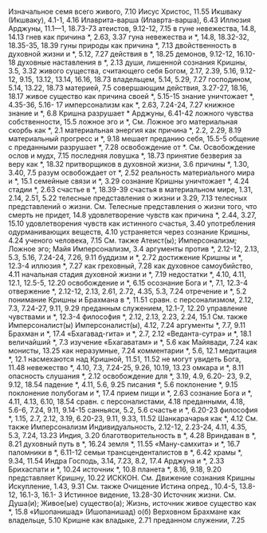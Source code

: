 Изначальное семя всего живого, 7.10 
Иисус Христос, 11.55 
Икшваку (Икшваку), 4.1-1, 4.16 
Илаврита-варша (Илаврта-варша), 6.43 
Иллюзия
	Арджуны, 11.1—1, 18.73-73 
	атеистов, 9.12-12, 7.15 
	в гуне невежества, 14.8, 14.13 
	гнев как причина *, 2.63, 3.37 
	гуна невежества и *, 14.8, 18.32-32, 18.35-35, 18.39
	гуны природы как причина *, 7.13 
	двойственность в духовной жизни и *, 5.12, 7.27 
	действия в *, 18.25 
	демонов, 9.12-12, 16.10-18 
	духовные наставления в *, 2.13 
	души, лишенной сознания Кришны, 3.5, 3.32
	живого существа, считающего себя
		Богом, 2.17, 2.39, 5.16, 9.12-12, 9.15, 13.12, 13.14, 16.16, 18.73
		владельцем, 5.14, 5.29, 7.27 
		господином, 5.14, 13.22, 18.73 
		материей, 7.5
		совершающим действия, 3.27-27, 18.16, 18.17
	живое существо как причина своей *, 5.15-15
	знание уничтожает *, 4.35-36, 5.16- 17
	имперсонализм как *, 2.63, 7.24-24, 7.27
	книжное знание и *, 6.8 
	Кришна разрушает * Арджуны, 6.41-42
	ложного чувства собственности, 15.5
	ложное эго и *,
		См. Ложное эго
	материальная скорбь как *, 2.1 
	материальная энергия как причина *, 2.2, 2.29, 8.19 
	материальный прогресс и *, 9.18 
	мешает преданию себя, 15.5-5 
	общение с преданными разрушает *, 7.28
	освобождение от *.
		См. Освобождение
	ослов и мудх, 7.15 
	последняя ловушка *, 18.73 
	принятие безверия за веру как *, 18.32
	притворщиков в духовной жизни, 3.6 
	причины *, 1.30, 3.40, 7.5 
	разум освобождает от *, 2.52 
	реальность материального мира и *, 15.1
	семейные связи и *, 3.29 
	сознание Кришны уничтожает *, 4.24 
	стадии *, 2.63 
	счастье в *, 18.39-39 
	счастья в материальном мире, 1.31, 2.14, 2.51, 5.22
	телесные представления о жизни и 3.29, 7.13
	телесных представлений о жизни.
		См. Телесные представления о жизни
	того, что смерть не придет, 14.8
	удовлетворение чувств как причина *, 2.44, 3.27, 15.10 
	удовлетворения чувств как истинного счастья, 3.40
	употребления одурманивающих веществ, 4.10
	устраняется через сознание Кришны, 4.24
	ученого человека, 7.15 
	См. также Атеист(ы); Имперсонализм; Ложное эго; Майя 
Имперсонализм, 3.4
	аргументы против *, 2.12-12, 2.13, 5.3, 5.16, 7.24-24, 7.26, 9.11 
	буддизм и *, 2.72 
	достижение Кришны и *, 12.3-4 
	иллюзия *, 7.27 
	как греховный, 7.28 
	как духовное самоубийство, 4.11 
	начальная стадия духовной жизни и *, 7.19
	недостатки *, 4.10, 4.11, 12.1, 12.5-5, 12.20
	освобождение и *, 6.15 
	осознание Бога и *, 7.1, 12.3-4 
	отвержение *, 2.12-12, 2.13, 2.61, 2.72, 4.35, 5.3, 7.24 
	отречение и *, 5.2 
	понимание Кришны и Брахмана в *, 11.51 
	сравн. с
		персонализмом, 2.12, 7.3, 7.24-27, 9.11, 9.29
		преданным служением, 12.1-7, 12.20
	управление чувствами и *, 12.3-4 
	философия *, 2.12, 2.13, 2.23, 2.24, 15.1
	См. также Имперсоналист(ы)
Имперсоналист(ы), 4.12, 7.24 
	аргументы *, 7.7, 9.11 
	Брахман и *, 17.4
	«Бхагавад-гита» и *, 2.7, 2.12
	«Веданта-сутра» и *, 18.1 
	величайший *, 7.3 
	изучение «Бхагаватам» и *, 5.6 
	как Майявади, 7.24 
	как монисты, 13.25 
	как неразумные, 7.24 
	комментарии *, 5.6, 12.1 
	медитация *, 12.1 
	насмехаются над Кришной, 11.51, 11.52
	не могут увидеть Бога, 11.48
	невежество *, 4.10, 7.3, 7.24-25, 9.26, 10.19, 13.23 
	омкара и *, 8.11 
	опасность слушания *, 2.12 
	освобождение для *, 3.19, 4.9, 6.20- 23, 9.2, 9.12, 18.54 
	падение *, 4.11, 5.6, 9.25 
	писания *, 5.6 
	поклонение *, 9.15 
	поклонение полубогам и *, 17.4
	прием пищи и *, 2.63 
	сознание Бога и *, 4.11, 4.13, 6.10, 18.54 
	сравн. с
		персоналистами, 4.18 
		преданными, 4.18, 5.6-6, 7.24, 9.11, 9.14-15 
		санньяси, 5.2, 5.6 
	счастье и *, 6.20-23 
	философия *, 1.15, 2.7, 2.12, 3.19, 6.20-23, 9.11, 9.33, 11.52
	Шанкарачарья как *, 4.12 
	См. также Имперсонализм
Индивидуальность, 2.12-12, 2.23-24, 4.11, 4.35, 5.3, 7.24, 13.23 
Индия, 3.20
	благотворительность в *, 4.28 
	Вриндаван в *, 8.21 
	духовный путь в *, 16.24 
	земля *, 11.55
	«Ману-самхита» и *, 16.7 
	паломники в *, 6.11-12 
	семьи трансценденталистов в *, 6.42
	храмы *, 9.34, 11.54 
Индра
	Господь, 3.14, 7.23, 8.2, 17.4
		Арджуна и *, 2.33 
		Брихаспати и *, 10.24 
		источник *, 10.8 
		планета *, 8.16, 9.18, 9.20 
		представляет Кришну, 10.22 
ИСККОН.
	См. Движение сознания Кришны
Искупление, 1.43, 9.31 
	См. также Очищение
Истина
	опред., 10.4-5, 13.8-12, 16.1-3, 16.1- 3
Истинное видение, 13.28-30 
Источник жизни.
	См. Душа(и); Живое(ые) существо(а); Жизнь, источник
	живое существо как *, 15.8
«Ишопанишад» (Ишопанишад)
	о(б)
		Верховном Брахмане как владельце, 5.10
		Кришне как владыке, 2.71 
		преданном служении, 7.25